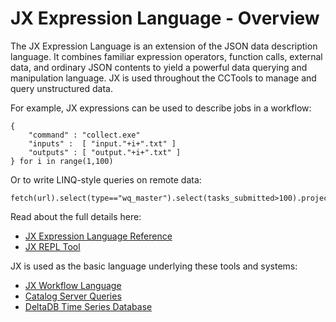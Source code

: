 # JX Expression Language - Overview

The JX Expression Language is an extension of the JSON data description language.
It combines familiar expression operators, function calls,
external data, and ordinary JSON contents to yield a powerful
data querying and manipulation language.  JX is used throughout
the CCTools to manage and query unstructured data.

For example, JX expressions can be used to describe jobs in a workflow:
```
{
    "command" : "collect.exe"
    "inputs" :  [ "input."+i+".txt" ]
    "outputs" : [ "output."+i+".txt" ]
} for i in range(1,100)

```

Or to write LINQ-style queries on remote data:

```
fetch(url).select(type=="wq_master").select(tasks_submitted>100).project([name,tasks_running+tasks_waiting])
```

Read about the full details here:

- [JX Expression Language Reference](reference)
- [JX REPL Tool](repl)

JX is used as the basic language underlying these tools and systems:

- [JX Workflow Language](../jx-workflow)
- [Catalog Server Queries](../catalog)
- [DeltaDB Time Series Database](../man_pages/deltadb_query)
